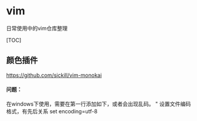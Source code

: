 # vim
日常使用中的vim仓库整理

[TOC]

## 颜色插件
https://github.com/sickill/vim-monokai

#### 问题：
在windows下使用，需要在第一行添加如下，或者会出现乱码。
" 设置文件编码格式，有先后关系
set encoding=utf-8
